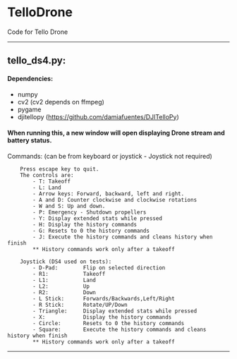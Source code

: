 # TelloDrone
Code for Tello Drone

---------------------------------------------------
## tello_ds4.py:

#### Dependencies:
* numpy
* cv2 (cv2 depends on ffmpeg)
* pygame
* djitellopy (https://github.com/damiafuentes/DJITelloPy)

#### When running this, a new window will open displaying Drone stream and battery status.
Commands: (can be from keyboard or joystick - Joystick not required)

        Press escape key to quit.
        The controls are:
            - T: Takeoff
            - L: Land
            - Arrow keys: Forward, backward, left and right.
            - A and D: Counter clockwise and clockwise rotations
            - W and S: Up and down.
            - P: Emergency - Shutdown propellers
            - Y: Display extended stats while pressed
            - H: Display the history commands
            - G: Resets to 0 the history commands
            - J: Execute the history commands and cleans history when finish
            ** History commands work only after a takeoff
            
        Joystick (DS4 used on tests):
            - D-Pad:        Flip on selected direction
            - R1:           Takeoff
            - L1:           Land
            - L2:           Up
            - R2:           Down
            - L Stick:      Forwards/Backwards,Left/Right
            - R Stick:      Rotate/UP/Down
            - Triangle:     Display extended stats while pressed
            - X:            Display the history commands
            - Circle:       Resets to 0 the history commands
            - Square:       Execute the history commands and cleans history when finish
            ** History commands work only after a takeoff
            
---------------------------------------------------            
